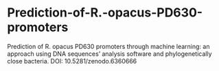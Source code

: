 # Prediction-of-R.-opacus-PD630-promoters
Prediction of R. opacus PD630 promoters through machine learning: an approach using DNA sequences’ analysis software and phylogenetically close bacteria.
DOI: 10.5281/zenodo.6360666
